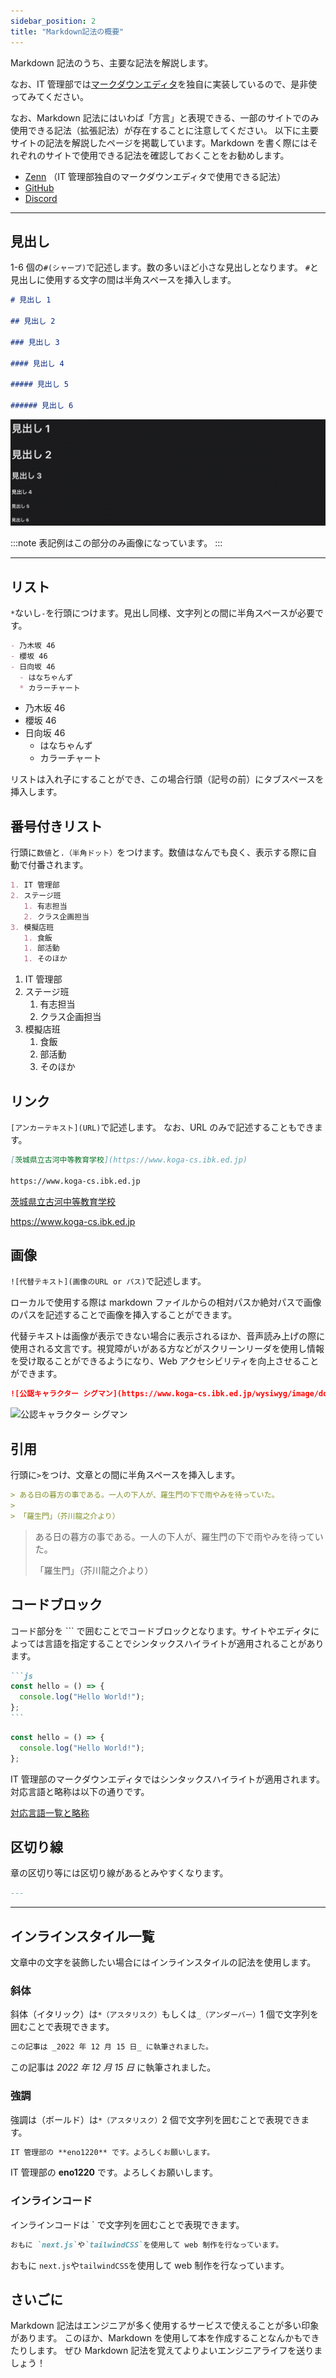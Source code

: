 ```yaml
---
sidebar_position: 2
title: "Markdown記法の概要"
---
```


Markdown 記法のうち、主要な記法を解説します。

なお、IT 管理部では[マークダウンエディタ](https://keyaki-fes.github.io/markdown-editor/)を独自に実装しているので、是非使ってみてください。

なお、Markdown 記法にはいわば「方言」と表現できる、一部のサイトでのみ使用できる記法（拡張記法）が存在することに注意してください。
以下に主要サイトの記法を解説したページを掲載しています。Markdown を書く際にはそれぞれのサイトで使用できる記法を確認しておくことをお勧めします。

- [Zenn](https://zenn.dev/zenn/articles/markdown-guide) （IT 管理部独自のマークダウンエディタで使用できる記法）
- [GitHub](https://docs.github.com/ja/get-started/writing-on-github/getting-started-with-writing-and-formatting-on-github/basic-writing-and-formatting-syntax)
- [Discord](https://support.discord.com/hc/ja/articles/210298617)

---

## 見出し

1-6 個の`#(シャープ)`で記述します。数の多いほど小さな見出しとなります。
`#`と見出しに使用する文字の間は半角スペースを挿入します。

```md
# 見出し 1

## 見出し 2

### 見出し 3

#### 見出し 4

##### 見出し 5

###### 見出し 6
```

![](./img/midashi.png)

:::note
表記例はこの部分のみ画像になっています。
:::

---

## リスト

`*`ないし`-`を行頭につけます。見出し同様、文字列との間に半角スペースが必要です。

```md
- 乃木坂 46
- 櫻坂 46
- 日向坂 46
  - はなちゃんず
  * カラーチャート
```

- 乃木坂 46
- 櫻坂 46
- 日向坂 46
  - はなちゃんず
  * カラーチャート

リストは入れ子にすることができ、この場合行頭（記号の前）にタブスペースを挿入します。

## 番号付きリスト

行頭に`数値`と`.（半角ドット）`をつけます。数値はなんでも良く、表示する際に自動で付番されます。

```md
1. IT 管理部
2. ステージ班
   1. 有志担当
   2. クラス企画担当
3. 模擬店班
   1. 食飯
   1. 部活動
   1. そのほか
```

1. IT 管理部
2. ステージ班
   1. 有志担当
   2. クラス企画担当
3. 模擬店班
   1. 食飯
   1. 部活動
   1. そのほか

## リンク

`[アンカーテキスト](URL)`で記述します。
なお、URL のみで記述することもできます。

```md
[茨城県立古河中等教育学校](https://www.koga-cs.ibk.ed.jp)

https://www.koga-cs.ibk.ed.jp
```

[茨城県立古河中等教育学校](https://www.koga-cs.ibk.ed.jp)

https://www.koga-cs.ibk.ed.jp

## 画像

`![代替テキスト](画像のURL or パス)`で記述します。

ローカルで使用する際は markdown ファイルからの相対パスか絶対パスで画像のパスを記述することで画像を挿入することができます。

代替テキストは画像が表示できない場合に表示されるほか、音声読み上げの際に使用される文言です。視覚障がいがある方などがスクリーンリーダを使用し情報を受け取ることができるようになり、Web アクセシビリティを向上させることができます。

```md
![公認キャラクター シグマン](https://www.koga-cs.ibk.ed.jp/wysiwyg/image/download/1/5255/medium)
```

![公認キャラクター シグマン](https://www.koga-cs.ibk.ed.jp/wysiwyg/image/download/1/5255/medium)

## 引用

行頭に`>`をつけ、文章との間に半角スペースを挿入します。

```md
> ある日の暮方の事である。一人の下人が、羅生門の下で雨やみを待っていた。
>
> 「羅生門」（芥川龍之介より）
```

> ある日の暮方の事である。一人の下人が、羅生門の下で雨やみを待っていた。
>
> 「羅生門」（芥川龍之介より）

## コードブロック

コード部分を ``` で囲むことでコードブロックとなります。サイトやエディタによっては言語を指定することでシンタックスハイライトが適用されることがあります。

````md
```js
const hello = () => {
  console.log("Hello World!");
};
```
````

```js
const hello = () => {
  console.log("Hello World!");
};
```

IT 管理部のマークダウンエディタではシンタックスハイライトが適用されます。対応言語と略称は以下の通りです。

[対応言語一覧と略称](https://prismjs.com/#supported-languages)

## 区切り線

章の区切り等には区切り線があるとみやすくなります。

```md
---
```

---

## インラインスタイル一覧

文章中の文字を装飾したい場合にはインラインスタイルの記法を使用します。

### 斜体

斜体（イタリック）は`*（アスタリスク）`もしくは`_（アンダーバー）`1 個で文字列を囲むことで表現できます。

```md
この記事は _2022 年 12 月 15 日_ に執筆されました。
```

この記事は _2022 年 12 月 15 日_ に執筆されました。

### 強調

強調は（ボールド）は`*（アスタリスク）`2 個で文字列を囲むことで表現できます。

```md
IT 管理部の **eno1220** です。よろしくお願いします。
```

IT 管理部の **eno1220** です。よろしくお願いします。

### インラインコード

インラインコードは ` で文字列を囲むことで表現できます。

```md
おもに `next.js`や`tailwindCSS`を使用して web 制作を行なっています。
```

おもに `next.js`や`tailwindCSS`を使用して web 制作を行なっています。

## さいごに

Markdown 記法はエンジニアが多く使用するサービスで使えることが多い印象があります。
このほか、Markdown を使用して本を作成することなんかもできたりします。
ぜひ Markdown 記法を覚えてよりよいエンジニアライフを送りましょう！

